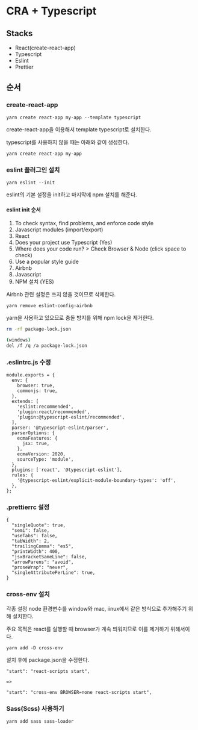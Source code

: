 # CRA + Typescript

## Stacks

* React(create-react-app)
* Typescript
* Eslint
* Prettier

## 순서

### create-react-app

```
yarn create react-app my-app --template typescript
```

create-react-app을 이용해서 template typescript로 설치한다.

typescript를 사용하지 않을 때는 아래와 같이 생성한다.

```
yarn create react-app my-app
```

### eslint 플러그인 설치

```
yarn eslint --init
```

eslint의 기본 설정을 init하고 마지막에 npm 설치를 해준다.

#### eslint init 순서
1. To check syntax, find problems, and enforce code style
2. Javascript modules (import/export)
3. React
4. Does your project use Typescript (Yes)
5. Where does your code run? > Check Browser & Node (click space to check)
6. Use a popular style guide
7. Airbnb
8. Javascript
9. NPM 설치 (YES)

Airbnb 관련 설정은 쓰지 않을 것이므로 삭제한다.

```
yarn remove eslint-config-airbnb
```

yarn을 사용하고 있으므로 충돌 방지를 위해 npm lock을 제거한다.

```bash
rm -rf package-lock.json

(windows)
del /f /q /a package-lock.json 
```

### .eslintrc.js 수정

```
module.exports = {
  env: {
    browser: true,
    commonjs: true,
  },
  extends: [
    'eslint:recommended',
    'plugin:react/recommended',
    'plugin:@typescript-eslint/recommended',
  ],
  parser: '@typescript-eslint/parser',
  parserOptions: {
    ecmaFeatures: {
      jsx: true,
    },
    ecmaVersion: 2020,
    sourceType: 'module',
  },
  plugins: ['react', '@typescript-eslint'],
  rules: {
    '@typescript-eslint/explicit-module-boundary-types': 'off',
  },
};

```

### .prettierrc 설정

```
{
  "singleQuote": true,
  "semi": false,
  "useTabs": false,
  "tabWidth": 2,
  "trailingComma": "es5",
  "printWidth": 400,
  "jsxBracketSameLine": false,
  "arrowParens": "avoid",
  "proseWrap": "never",
  "singleAttributePerLine": true,
}
```

### cross-env 설치

각종 설정 node 환경변수를 window와 mac, iinux에서 같은 방식으로 추가해주기 위해 설치한다.

주요 목적은 react를 실행할 때 browser가 계속 띄워지므로 이를 제거하기 위해서이다.

```
yarn add -D cross-env
```

설치 후에 package.json을 수정한다.

```
"start": "react-scripts start",

=>

"start": "cross-env BROWSER=none react-scripts start",
```

### Sass(Scss) 사용하기

```
yarn add sass sass-loader
```



